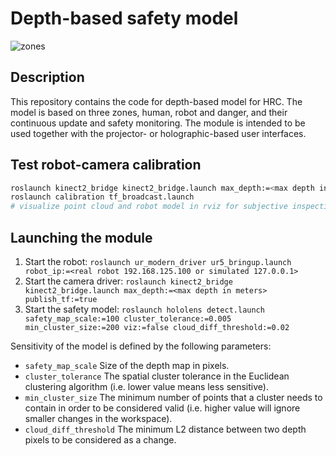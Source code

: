 # Depth-based safety model
![zones](https://i.imgur.com/qtoepZ8.png)

## Description
This repository contains the code for depth-based model for HRC. The model is based on three zones, human, robot and danger, and their continuous update and safety monitoring. The module is intended to be used together with the projector- or holographic-based user interfaces.

## Test robot-camera calibration
```bash
roslaunch kinect2_bridge kinect2_bridge.launch max_depth:=<max depth in meters> publish_tf:=true
roslaunch calibration tf_broadcast.launch
# visualize point cloud and robot model in rviz for subjective inspection
```        

## Launching the module
1. Start the robot: ```roslaunch ur_modern_driver ur5_bringup.launch robot_ip:=<real robot 192.168.125.100 or simulated 127.0.0.1>```
2. Start the camera driver: ```roslaunch kinect2_bridge kinect2_bridge.launch max_depth:=<max depth in meters> publish_tf:=true```
3. Start the safety model: ```roslaunch hololens detect.launch safety_map_scale:=100 cluster_tolerance:=0.005 min_cluster_size:=200 viz:=false cloud_diff_threshold:=0.02```

Sensitivity of the model is defined by the following parameters:

- ```safety_map_scale``` Size of the depth map in pixels.
- ```cluster_tolerance``` The spatial cluster tolerance in the Euclidean clustering algorithm (i.e. lower value means less sensitive).
- ```min_cluster_size``` The minimum number of points that a cluster needs to contain in order to be considered valid (i.e. higher value will ignore smaller changes in the workspace).
- ```cloud_diff_threshold``` The minimum L2 distance between two depth pixels to be considered as a change.  





